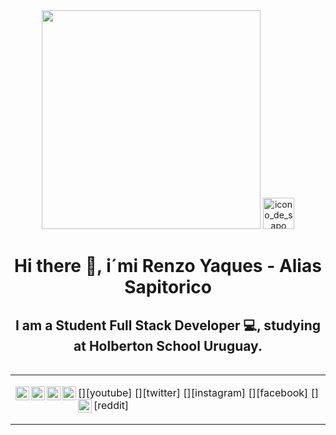 <div id="header" align="center">
    <img src="https://user-images.githubusercontent.com/105575956/198360498-3e32cd6c-8c3f-4b38-be27-b696378140b6.gif" width="350"/>
     <img src="https://encrypted-tbn0.gstatic.com/images?q=tbn:ANd9GcQMcS0K8idNvrOKgP5sH-_q4BKi3lkCyVSeag&usqp=CAU" alt="icono_de_sapo" style="width:50px;height:50px;">
    <h1  class="page_title" align="center">Hi there 👋, i´mi Renzo Yaques - Alias Sapitorico</h1>
    <h2 align="center">I am a Student Full Stack Developer 💻, studying at Holberton School Uruguay.</h2>
  </div>
<table align="right">
<tr>
<td>

[<img align="left" alt="Sapitorico | YouTube" width="22px" src="./src/linkedin.png" />][youtube]
[<img align="left" alt="@Sapitorico | Twitter" width="22px" src="./src/twitter.png" />][twitter]
[<img align="left" alt="@Sapitorico | Instagram" width="22px" src="./src/instagram.png" />][instagram]
[<img align="left" alt="Sapitorico | Facebook" width="22px" src="./src/facebook.png" />][facebook]
[<img align="left" alt="@Sapitorico | Reddit" width="22px" src="./src/reddit.png" />][reddit]

</td>
</tr>
</table>

